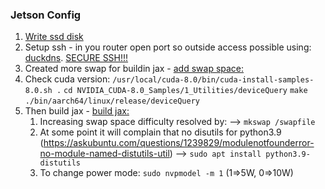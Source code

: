 
### Jetson Config
1. [Write ssd disk](https://developer.nvidia.com/embedded/learn/get-started-jetson-nano-devkit#write)
2. Setup ssh - in you router open port so outside access possible using: [duckdns](https://www.duckdns.org). [SECURE SSH!!!](https://www.howtogeek.com/443156/the-best-ways-to-secure-your-ssh-server/) 
3. Created more swap for buildin jax - [add swap space:](https://linuxize.com/post/how-to-add-swap-space-on-ubuntu-18-04/)
4. Check cuda version: 
	`/usr/local/cuda-8.0/bin/cuda-install-samples-8.0.sh .`
	`cd NVIDIA_CUDA-8.0_Samples/1_Utilities/deviceQuery`
	`make`
	`./bin/aarch64/linux/release/deviceQuery`
5. Then build jax -  [build jax:](https://forums.developer.nvidia.com/t/jax-on-jetson-nano/182593/9)
	1. Increasing swap space difficulty resolved by: 
	 	--> `mkswap /swapfile`
	2. At some point it will complain that no disutils for python3.9 (https://askubuntu.com/questions/1239829/modulenotfounderror-no-module-named-distutils-util)
		--> `sudo apt install python3.9-distutils`
	3. To change power mode: `sudo nvpmodel -m 1` (1=>5W, 0=>10W)
